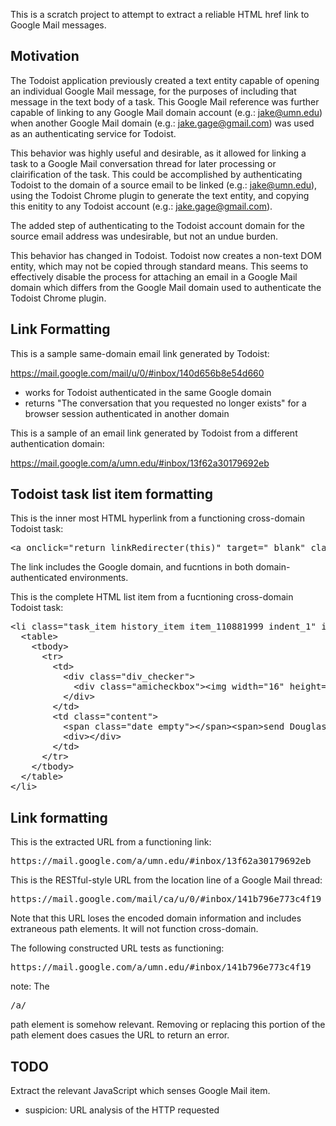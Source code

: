 This is a scratch project to attempt to extract a reliable HTML href link to Google Mail messages.

Motivation
----------

The Todoist application previously created a text entity capable of opening an individual Google Mail message, for the purposes of including that message in the text body of a task.  This Google Mail reference was further capable of linking to any Google Mail domain account (e.g.: jake@umn.edu) when another Google Mail domain (e.g.: jake.gage@gmail.com) was used as an authenticating service for Todoist.

This behavior was highly useful and desirable, as it allowed for linking a task to a Google Mail conversation thread for later processing or clairification of the task.  This could be accomplished by authenticating Todoist to the domain of a source email to be linked (e.g.: jake@umn.edu), using the Todoist Chrome plugin to generate the text entity, and copying this enitity to any Todoist account (e.g.: jake.gage@gmail.com).

The added step of authenticating to the Todoist account domain for the source email address was undesirable, but not an undue burden.

This behavior has changed in Todoist.  Todoist now creates a non-text DOM entity, which may not be copied through standard means.  This seems to effectively disable the process for attaching an email in a Google Mail domain which differs from the Google Mail domain used to authenticate the Todoist Chrome plugin.

Link Formatting
---------------

This is a sample same-domain email link generated by Todoist:

https://mail.google.com/mail/u/0/#inbox/140d656b8e54d660

- works for Todoist authenticated in the same Google domain
- returns "The conversation that you requested no longer exists" for a browser session authenticated in another domain

This is a sample of an email link generated by Todoist from a different authentication domain:

https://mail.google.com/a/umn.edu/#inbox/13f62a30179692eb

Todoist task list item formatting
---------------------------------

This is the inner most HTML hyperlink from a functioning cross-domain Todoist task:

<pre>
&lt;a onclick="return linkRedirecter(this)" target="_blank" class="ex_link" href="https://mail.google.com/a/umn.edu/#inbox/13f62a30179692eb"&gt;Web Migrations for this weekend&lt;/a&gt;
</pre>

The link includes the Google domain, and fucntions in both domain-authenticated environments.

This is the complete HTML list item from a fucntioning cross-domain Todoist task:

<pre>
&lt;li class="task_item history_item item_110881999 indent_1" id="item_110881999"&gt;
  &lt;table&gt;
    &lt;tbody&gt;
      &lt;tr&gt;
        &lt;td&gt;
          &lt;div class="div_checker"&gt;
            &lt;div class="amicheckbox"&gt;&lt;img width="16" height="16" src="https://d3ptyyxy2at9ui.cloudfront.net/76084e29cb2cf72b320e888edc583dfb.gif" class="cmp_14_checkbox_on amicheckbox_img"&gt;&lt;/div&gt;
          &lt;/div&gt;
        &lt;/td&gt;
        &lt;td class="content"&gt;
          &lt;span class="date empty"&gt;&lt;/span&gt;&lt;span&gt;send Douglas a summary of your &lt;img width="16" class="cmp_email_on" src="https://d3ptyyxy2at9ui.cloudfront.net/76084e29cb2cf72b320e888edc583dfb.gif"&gt; &lt;a onclick="return linkRedirecter(this)" target="_blank" class="ex_link" href="https://mail.google.com/a/umn.edu/#inbox/13f62a30179692eb"&gt;Web Migrations for this weekend&lt;/a&gt;&lt;span class="clickable note_icon" style="visibility: hidden;"&gt;&lt;img width="15" height="14" src="https://d3ptyyxy2at9ui.cloudfront.net/76084e29cb2cf72b320e888edc583dfb.gif" class="cmp_note clickable"&gt;&lt;/span&gt;&lt;/span&gt;
          &lt;div&gt;&lt;/div&gt;
        &lt;/td&gt;
      &lt;/tr&gt;
    &lt;/tbody&gt;
  &lt;/table&gt;
&lt;/li&gt;
</pre>

Link formatting
---------------

This is the extracted URL from a functioning link:

<pre>
https://mail.google.com/a/umn.edu/#inbox/13f62a30179692eb
</pre>

This is the RESTful-style URL from the location line of a Google Mail thread:

<pre>
https://mail.google.com/mail/ca/u/0/#inbox/141b796e773c4f19
</pre>

Note that this URL loses the encoded domain information and includes extraneous path elements.  It will not function cross-domain.

The following constructed URL tests as functioning:

<pre>
https://mail.google.com/a/umn.edu/#inbox/141b796e773c4f19
</pre>

note: The <pre>/a/</pre> path element is somehow relevant.  Removing or replacing this portion of the path element does casues the URL to return an error.

TODO
----

Extract the relevant JavaScript which senses Google Mail item.

- suspicion: URL analysis of the HTTP requested